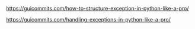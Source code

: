 

https://guicommits.com/how-to-structure-exception-in-python-like-a-pro/

https://guicommits.com/handling-exceptions-in-python-like-a-pro/

